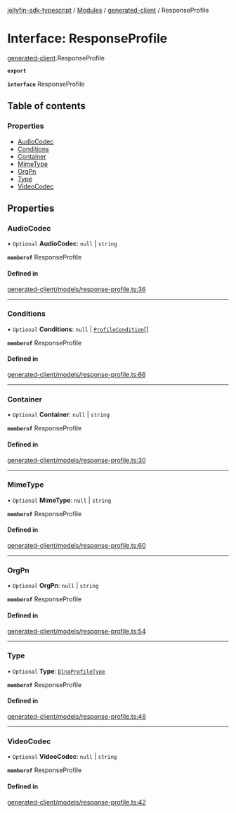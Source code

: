[jellyfin-sdk-typescript](../README.md) / [Modules](../modules.md) / [generated-client](../modules/generated_client.md) / ResponseProfile

# Interface: ResponseProfile

[generated-client](../modules/generated_client.md).ResponseProfile

**`export`**

**`interface`** ResponseProfile

## Table of contents

### Properties

- [AudioCodec](generated_client.ResponseProfile.md#audiocodec)
- [Conditions](generated_client.ResponseProfile.md#conditions)
- [Container](generated_client.ResponseProfile.md#container)
- [MimeType](generated_client.ResponseProfile.md#mimetype)
- [OrgPn](generated_client.ResponseProfile.md#orgpn)
- [Type](generated_client.ResponseProfile.md#type)
- [VideoCodec](generated_client.ResponseProfile.md#videocodec)

## Properties

### AudioCodec

• `Optional` **AudioCodec**: ``null`` \| `string`

**`memberof`** ResponseProfile

#### Defined in

[generated-client/models/response-profile.ts:36](https://github.com/thornbill/jellyfin-sdk-typescript/blob/e4df7f8/src/generated-client/models/response-profile.ts#L36)

___

### Conditions

• `Optional` **Conditions**: ``null`` \| [`ProfileCondition`](generated_client.ProfileCondition.md)[]

**`memberof`** ResponseProfile

#### Defined in

[generated-client/models/response-profile.ts:66](https://github.com/thornbill/jellyfin-sdk-typescript/blob/e4df7f8/src/generated-client/models/response-profile.ts#L66)

___

### Container

• `Optional` **Container**: ``null`` \| `string`

**`memberof`** ResponseProfile

#### Defined in

[generated-client/models/response-profile.ts:30](https://github.com/thornbill/jellyfin-sdk-typescript/blob/e4df7f8/src/generated-client/models/response-profile.ts#L30)

___

### MimeType

• `Optional` **MimeType**: ``null`` \| `string`

**`memberof`** ResponseProfile

#### Defined in

[generated-client/models/response-profile.ts:60](https://github.com/thornbill/jellyfin-sdk-typescript/blob/e4df7f8/src/generated-client/models/response-profile.ts#L60)

___

### OrgPn

• `Optional` **OrgPn**: ``null`` \| `string`

**`memberof`** ResponseProfile

#### Defined in

[generated-client/models/response-profile.ts:54](https://github.com/thornbill/jellyfin-sdk-typescript/blob/e4df7f8/src/generated-client/models/response-profile.ts#L54)

___

### Type

• `Optional` **Type**: [`DlnaProfileType`](../enums/generated_client.DlnaProfileType.md)

**`memberof`** ResponseProfile

#### Defined in

[generated-client/models/response-profile.ts:48](https://github.com/thornbill/jellyfin-sdk-typescript/blob/e4df7f8/src/generated-client/models/response-profile.ts#L48)

___

### VideoCodec

• `Optional` **VideoCodec**: ``null`` \| `string`

**`memberof`** ResponseProfile

#### Defined in

[generated-client/models/response-profile.ts:42](https://github.com/thornbill/jellyfin-sdk-typescript/blob/e4df7f8/src/generated-client/models/response-profile.ts#L42)
